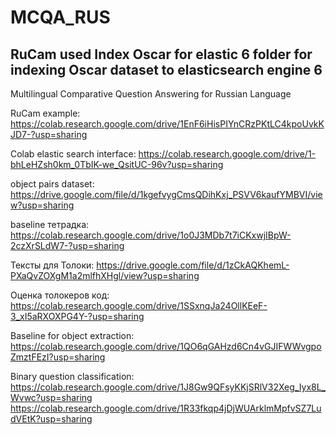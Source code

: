 # MCQA_RUS
## RuCam used **Index Oscar for elastic 6** folder for indexing Oscar dataset to elasticsearch engine 6

Multilingual Comparative Question Answering for Russian Language

RuCam example: https://colab.research.google.com/drive/1EnF6iHisPIYnCRzPKtLC4kpoUvkKJD7-?usp=sharing

Colab elastic search interface: https://colab.research.google.com/drive/1-bhLeHZsh0km_0TbIK-we_QsitUC-96v?usp=sharing

object pairs dataset: https://drive.google.com/file/d/1kgefvygCmsQDihKxj_PSVV6kaufYMBVI/view?usp=sharing

baseline тетрадка: https://colab.research.google.com/drive/1o0J3MDb7t7iCKxwjIBpW-2czXrSLdW7-?usp=sharing

Тексты для Толоки: https://drive.google.com/file/d/1zCkAQKhemL-PXaQvZOXgM1a2mlfhXHgl/view?usp=sharing

Оценка толокеров код: https://colab.research.google.com/drive/1SSxnqJa24OllKEeF-3_xI5aRXOXPG4Y-?usp=sharing

Baseline for object extraction: https://colab.research.google.com/drive/1QO6qGAHzd6Cn4vGJIFWWvgpoZmztFEzI?usp=sharing

Binary question classification: https://colab.research.google.com/drive/1J8Gw9QFsyKKjSRlV32Xeg_Iyx8L_Wvwc?usp=sharing
https://colab.research.google.com/drive/1R33fkqp4jDjWUArklmMpfvSZ7LudVEtK?usp=sharing
